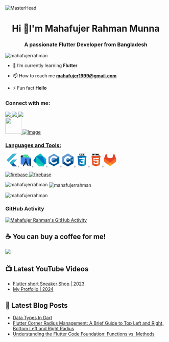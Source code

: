  ![MasterHead](https://indoanalytica.com/static/images/bannerr.gif)

<h1 align="center"> Hi   👋I'm Mahafujer Rahman Munna</h1>
<h3 align="center"> A passionate Flutter Developer from Bangladesh</h3>
<img align ="right" alt "Coding" width="400" src="https://themewagon.github.io/satner/img/banner/home-right.png">

<p align="left"> <img src="https://komarev.com/ghpvc/?username=mahafujerrahman&label=Profile%20views&color=0e75b6&style=flat" alt="mahafujerrahman" /></p>

- 🚀 I’m currently learning **Flutter**

- 📫 How to reach me **mahafujer1999@gmail.com**

- ⚡ Fun fact **Hello**

<h3 align="left"> Connect with me: </h3>
 <div align="left">
   <a href= "https://www.facebook.com/mahafujer1999" > <img src="https://img.shields.io/badge/Facebook-1877F2?style=for-the-badge&logo=facebook&logoColor=white">
   <a href= "https://www.linkedin.com/in/mahafujerrahman/" > <img src="https://img.shields.io/badge/LinkedIn-0077B5?style=for-the-badge&logo=linkedin&logoColor=white">
   <a href= "https://stackoverflow.com/users/23298138/mahafujer-rahman" > <img src="https://img.shields.io/badge/Stack%20Overflow-FE7A16?style=for-the-badge&logo=stackoverflow&logoColor=white">
    <br>
   <a href= "https://www.hackerrank.com/profile/mahafujer1999" > <img src="https://avatars.githubusercontent.com/u/1030588?s=200&v=4"width="50" height="50">
   <a href="https://judge.beecrowd.com/en/profile/430332"> <img src="https://avatars.githubusercontent.com/u/5201116?v=4" width="50" height="50" alt="Image">

  

<h3 align="left">Languages and Tools:</h3>
<p align="left">
<a href="https://www.cprogramming.com/" target="_blank" rel="noreferrer"> <img src="https://raw.githubusercontent.com/devicons/devicon/master/icons/flutter/flutter-original.svg" alt="c" width="40" height="40"/> </a>
  <a href="https://www.cprogramming.com/" target="_blank" rel="noreferrer"> <img src="https://raw.githubusercontent.com/devicons/devicon/master/icons/androidstudio/androidstudio-original.svg" alt="c" width="40" height="40"/> </a>
 <a href="https://www.cprogramming.com/" target="_blank" rel="noreferrer"> <img src="https://raw.githubusercontent.com/devicons/devicon/master/icons/dart/dart-original.svg" alt="c" width="40" height="40"/> </a>
 <a href="https://www.cprogramming.com/" target="_blank" rel="noreferrer"> <img src="https://raw.githubusercontent.com/devicons/devicon/master/icons/c/c-original.svg" alt="c" width="40" height="40"/> </a> 
 <a href="https://www.w3schools.com/cpp/" target="_blank" rel="noreferrer"> <img src="https://raw.githubusercontent.com/devicons/devicon/master/icons/cplusplus/cplusplus-original.svg" alt="cplusplus" width="40" height="40"/> </a> 
 <a href="https://www.w3schools.com/css/" target="_blank" rel="noreferrer"> <img src="https://raw.githubusercontent.com/devicons/devicon/master/icons/css3/css3-original-wordmark.svg" alt="css3" width="40" height="40"/> </a> 
 <a href="https://www.w3.org/html/" target="_blank" rel="noreferrer"> <img src="https://raw.githubusercontent.com/devicons/devicon/master/icons/html5/html5-original-wordmark.svg" alt="html5" width="40" height="40"/> </a>
<a href="https://www.cprogramming.com/" target="_blank" rel="noreferrer"> <img src="https://raw.githubusercontent.com/devicons/devicon/master/icons/gitlab/gitlab-original.svg" alt="c" width="40" height="40"/> </a>
 </p>
<a href="https://firebase.google.com/" target="_blank" rel="noreferrer"> <img src="https://www.vectorlogo.zone/logos/firebase/firebase-icon.svg" alt="firebase" width="40" height="40"/> </a>
<a href="https://firebase.google.com/" target="_blank" rel="noreferrer"> <img src="https://www.vectorlogo.zone/logos/github/github-icon.svg" alt="firebase" width="40" height="40"/> </a>

</p>


<p><img align="left" src="https://github-readme-stats.vercel.app/api/top-langs?username=mahafujerrahman&show_icons=true&locale=en&layout=compact" alt="mahafujerrahman" /></p>

<p>&nbsp;<img align="center" src="https://github-readme-stats.vercel.app/api?username=mahafujerrahman&show_icons=true&locale=en" alt="mahafujerrahman" /></p>

<p><img align="center" src="https://github-readme-streak-stats.herokuapp.com/?user=mahafujerrahman&" alt="mahafujerrahman" /></p>


### GitHub Activity
[![Mahafujer Rahman's GitHub Activity](https://github-readme-activity-graph.vercel.app/graph?username=mahafujerrahman&theme=react&hide_border=true&bg_color=0d1117&color=bb86fc&line=6200ea&point=bb86fc&area=true)](https://github.com/mahafujerrahman)




  ## ☕ You can buy a coffee for me!
<a href="https://www.buymeacoffee.com/mahafujer1w"><img src="https://cdn.buymeacoffee.com/buttons/v2/default-yellow.png" width="200" /></a>
## 📺 Latest YouTube Videos
<!-- YOUTUBE:START -->
- [Flutter short Sneaker Shop | 2023](https://youtube.com/shorts/GPcEBthJ92o?si=1RUOnYJpNIzMxFiw)
- [My Protfolio | 2024 ](https://mahafujer-protfolio.vercel.app/)
<!-- YOUTUBE:END -->

## 📕 Latest Blog Posts
<!-- BLOG-POST-LIST:START -->

- [Data Types In Dart](https://tech-talksmind.blogspot.com/2023/12/data-types-in-dart.html)
- [Flutter Corner Radius Management: A Brief Guide to Top Left and Right, Bottom Left and Right Radius](https://tech-talksmind.blogspot.com/2023/12/flutter-corner-radius-management-brief.html)
- [Understanding the Flutter Code Foundation: Functions vs. Methods](https://medium.com/@mahafujer1999/understanding-the-flutter-code-foundation-functions-vs-methods-a8d29c63581d)

<!-- BLOG-POST-LIST:END -->
